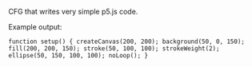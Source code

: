 CFG that writes very simple p5.js code.

Example output:

```
function setup() { createCanvas(200, 200); background(50, 0, 150); fill(200, 200, 150); stroke(50, 100, 100); strokeWeight(2); ellipse(50, 150, 100, 100); noLoop(); }
```
